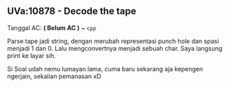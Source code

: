 ## UVa:10878 - Decode the tape
Tanggal AC: **( Belum AC )** ~ `cpp`

Parse tape jadi string, dengan merubah representasi punch hole dan spasi menjadi 1 dan 0.
Lalu mengconvertnya menjadi sebuah char. Saya langsung print ke layar sih.

Si Soal udah nemu lumayan lama, cuma baru sekarang aja kepengen ngerjain, sekalian pemanasan xD

